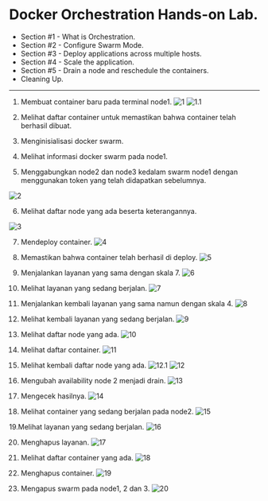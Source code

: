 # Docker Orchestration Hands-on Lab.

* Section #1 - What is Orchestration.
* Section #2 - Configure Swarm Mode.
* Section #3 - Deploy applications across multiple hosts.
* Section #4 - Scale the application.
* Section #5 - Drain a node and reschedule the containers.
* Cleaning Up.

___

1. Membuat container baru pada terminal node1.
![1](https://github.com/XabaraNeanthal/uas-tcc/blob/master/materi-04%20untuk%20Docker%20Orchestration%20Hands-on%20Lab/gambar-01.png)
![1.1](https://github.com/XabaraNeanthal/uas-tcc/blob/master/materi-04%20untuk%20Docker%20Orchestration%20Hands-on%20Lab/gambar-01.1.png)

2. Melihat daftar container untuk memastikan bahwa container telah berhasil dibuat.

3. Menginisialisasi docker swarm.

4. Melihat informasi docker swarm pada node1.

5. Menggabungkan node2 dan node3 kedalam swarm node1 dengan menggunakan token yang telah didapatkan sebelumnya.

![2](https://github.com/XabaraNeanthal/uas-tcc/blob/master/materi-04%20untuk%20Docker%20Orchestration%20Hands-on%20Lab/gambar-02.png)

6. Melihat daftar node yang ada beserta keterangannya.

![3](https://github.com/XabaraNeanthal/uas-tcc/blob/master/materi-04%20untuk%20Docker%20Orchestration%20Hands-on%20Lab/gambar-03.png)

7. Mendeploy container.
![4](https://github.com/XabaraNeanthal/uas-tcc/blob/master/materi-04%20untuk%20Docker%20Orchestration%20Hands-on%20Lab/gambar-04.png)

8. Memastikan bahwa container telah berhasil di deploy.
![5](https://github.com/XabaraNeanthal/uas-tcc/blob/master/materi-04%20untuk%20Docker%20Orchestration%20Hands-on%20Lab/gambar-05.png)

9. Menjalankan layanan yang sama dengan skala 7.
![6](https://github.com/XabaraNeanthal/uas-tcc/blob/master/materi-04%20untuk%20Docker%20Orchestration%20Hands-on%20Lab/gambar-06.png)

10. Melihat layanan yang sedang berjalan.
![7](https://github.com/XabaraNeanthal/uas-tcc/blob/master/materi-04%20untuk%20Docker%20Orchestration%20Hands-on%20Lab/gambar-07.png)

11. Menjalankan kembali layanan yang sama namun dengan skala 4.
![8](https://github.com/XabaraNeanthal/uas-tcc/blob/master/materi-04%20untuk%20Docker%20Orchestration%20Hands-on%20Lab/gambar-08.png)

12. Melihat kembali layanan yang sedang berjalan.
![9](https://github.com/XabaraNeanthal/uas-tcc/blob/master/materi-04%20untuk%20Docker%20Orchestration%20Hands-on%20Lab/gambar-09.png)

13. Melihat daftar node yang ada.
![10](https://github.com/XabaraNeanthal/uas-tcc/blob/master/materi-04%20untuk%20Docker%20Orchestration%20Hands-on%20Lab/gambar-10.png)

14. Melihat daftar container.
![11](https://github.com/XabaraNeanthal/uas-tcc/blob/master/materi-04%20untuk%20Docker%20Orchestration%20Hands-on%20Lab/gambar-11.png)

15. Melihat kembali daftar node yang ada.
![12.1](https://github.com/XabaraNeanthal/uas-tcc/blob/master/materi-04%20untuk%20Docker%20Orchestration%20Hands-on%20Lab/gambar-12.png)
![12](https://github.com/XabaraNeanthal/uas-tcc/blob/master/materi-04%20untuk%20Docker%20Orchestration%20Hands-on%20Lab/gambar-12.1.png)

16. Mengubah availability node 2 menjadi drain.
![13](https://github.com/XabaraNeanthal/uas-tcc/blob/master/materi-04%20untuk%20Docker%20Orchestration%20Hands-on%20Lab/gambar-13.png)

17. Mengecek hasilnya.
![14](https://github.com/XabaraNeanthal/uas-tcc/blob/master/materi-04%20untuk%20Docker%20Orchestration%20Hands-on%20Lab/gambar-14.png)

18. Melihat container yang sedang berjalan pada node2.
![15](https://github.com/XabaraNeanthal/uas-tcc/blob/master/materi-04%20untuk%20Docker%20Orchestration%20Hands-on%20Lab/gambar-15.png)

19.Melihat layanan yang sedang berjalan.
![16](https://github.com/XabaraNeanthal/uas-tcc/blob/master/materi-04%20untuk%20Docker%20Orchestration%20Hands-on%20Lab/gambar-16.png)

20. Menghapus layanan.
![17](https://github.com/XabaraNeanthal/uas-tcc/blob/master/materi-04%20untuk%20Docker%20Orchestration%20Hands-on%20Lab/gambar-17.png)

21. Melihat daftar container yang ada.
![18](https://github.com/XabaraNeanthal/uas-tcc/blob/master/materi-04%20untuk%20Docker%20Orchestration%20Hands-on%20Lab/gambar-18.png)

22. Menghapus container.
![19](https://github.com/XabaraNeanthal/uas-tcc/blob/master/materi-04%20untuk%20Docker%20Orchestration%20Hands-on%20Lab/gambar-19.png)

23. Mengapus swarm pada node1, 2 dan 3.
![20](https://github.com/XabaraNeanthal/uas-tcc/blob/master/materi-04%20untuk%20Docker%20Orchestration%20Hands-on%20Lab/gambar-20.png)



